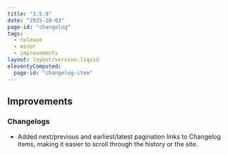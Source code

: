 ```yaml
---
title: "3.5.0"
date: "2025-10-03"
page-id: "changelog"
tags: 
  - release
  - minor
  - improvements
layout: layout/version.liquid
eleventyComputed:
  page-id: "changelog-item"
---
```

## Improvements
### Changelogs
 - Added next/previous and earliest/latest pagination links to Changelog items, making it easier to scroll through the history or the site.
